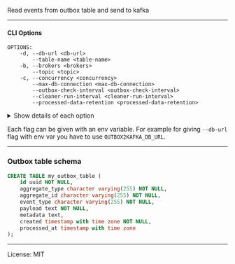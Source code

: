 Read events from outbox table and send to kafka

----

#### CLI Options


```
OPTIONS:
    -d, --db-url <db-url>
        --table-name <table-name>
    -b, --brokers <brokers>
        --topic <topic>
    -c, --concurrency <concurrency>      
        --max-db-connection <max-db-connection> 
        --outbox-check-interval <outbox-check-interval> 
        --cleaner-run-interval <cleaner-run-interval>
        --processed-data-retention <processed-data-retention>
```

<details>
 <summary>Show details of each option</summary>

Options can be given with flag or env variable

**--db-url**

DB which contains the outbox table (`postgres://user:passwd@host:5432/mydb`). 

**--table-name**

Outbox table name

**--brokers**

Comma separated kafka broker list. Default: `localhost:9092`

**--concurrency**

Number of workers to read outbox table and send to kafka. Default: `1`

**--outbox-check-interval**

Interval of fetching new records from outbox table, time units: `ms,s,m,h,d,w,mon`. Default: `10ms`

**--cleaner-run-interval**

Interval of deleting old processed records from outbox table. `0` means never delete. 
Supported time units: `m,h,d,w,mon`. Default: `10m`

**--processed-data-retention**

Retention period of processed records in outbox table. `0` means never. 
Supported time units: `ms,s,m,h,d,w,mon`. Default: `1h`

**--max-db-connection**

Max db connection to open. Default: `2`

</details>

Each flag can be given with an env variable.
For example for giving `--db-url` flag with env var you have to use `OUTBOX2KAFKA_DB_URL`.

-----

### Outbox table schema

```sql
CREATE TABLE my_outbox_table (
    id uuid NOT NULL,
    aggregate_type character varying(255) NOT NULL,
    aggregate_id character varying(255) NOT NULL,
    event_type character varying(255) NOT NULL,
    payload text NOT NULL,
    metadata text,
    created timestamp with time zone NOT NULL,
    processed_at timestamp with time zone
);
```

---

License: MIT